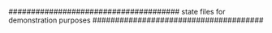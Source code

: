 ######################################
state files for demonstration purposes
######################################
